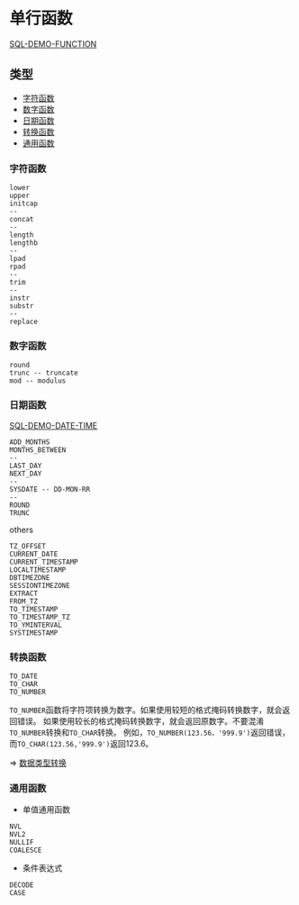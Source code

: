 # 单行函数

[SQL-DEMO-FUNCTION](../../sql_scripts/dev/function/function.sql)


## 类型

- [字符函数](#字符函数)
- [数字函数](#数字函数)
- [日期函数](#日期函数)
- [转换函数](#转换函数)
- [通用函数](#通用函数)

### 字符函数

```oracle
lower
upper
initcap
--
concat
--
length
lengthb
--
lpad
rpad
--
trim
--
instr
substr
--
replace
```

### 数字函数

```oracle
round
trunc -- truncate
mod -- modulus
```


### 日期函数

[SQL-DEMO-DATE-TIME](../../sql_scripts/dev/function/func_date_time.sql)

```oracle
ADD_MONTHS
MONTHS_BETWEEN
--
LAST_DAY
NEXT_DAY
--
SYSDATE -- DD-MON-RR
--
ROUND
TRUNC
```

others
```oracle
TZ_OFFSET
CURRENT_DATE
CURRENT_TIMESTAMP
LOCALTIMESTAMP
DBTIMEZONE
SESSIONTIMEZONE
EXTRACT
FROM_TZ
TO_TIMESTAMP
TO_TIMESTAMP_TZ
TO_YMINTERVAL
SYSTIMESTAMP
```


### 转换函数

```oracle
TO_DATE
TO_CHAR
TO_NUMBER
```

`TO_NUMBER`函数将字符项转换为数字。如果使用较短的格式掩码转换数字，就会返回错误。
如果使用较长的格式掩码转换数字，就会返回原数字。不要混淆`TO_NUMBER`转换和`TO_CHAR`转换。
例如，`TO_NUMBER(123.56，'999.9')`返回错误，而`TO_CHAR(123.56,'999.9')`返回123.6。

=> [数据类型转换](../ddl/DataType.md)



### 通用函数

- 单值通用函数

```oracle
NVL
NVL2
NULLIF
COALESCE
```

- 条件表达式

```oracle
DECODE
CASE
```


